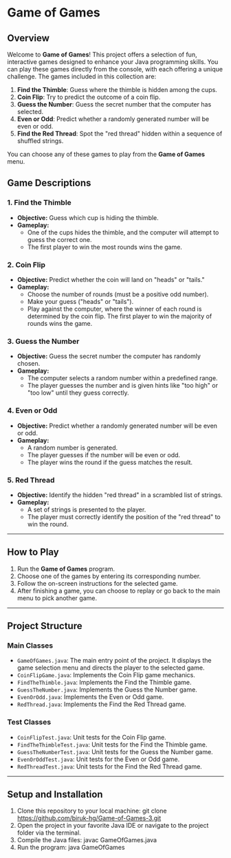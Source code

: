 # **Game of Games**

## **Overview**
Welcome to **Game of Games**! This project offers a selection of fun, interactive games designed to enhance your Java programming skills. You can play these games directly from the console, with each offering a unique challenge. The games included in this collection are:

1. **Find the Thimble**: Guess where the thimble is hidden among the cups.  
2. **Coin Flip**: Try to predict the outcome of a coin flip.   
3. **Guess the Number**: Guess the secret number that the computer has selected.  
4. **Even or Odd**: Predict whether a randomly generated number will be even or odd.  
5. **Find the Red Thread**: Spot the "red thread" hidden within a sequence of shuffled strings.

You can choose any of these games to play from the **Game of Games** menu.

## **Game Descriptions**

### **1. Find the Thimble**
- **Objective:** Guess which cup is hiding the thimble.  
- **Gameplay:**  
  - One of the cups hides the thimble, and the computer will attempt to guess the correct one.  
  - The first player to win the most rounds wins the game.

### **2. Coin Flip**
- **Objective:** Predict whether the coin will land on "heads" or "tails."  
- **Gameplay:**  
  - Choose the number of rounds (must be a positive odd number).  
  - Make your guess ("heads" or "tails").  
  - Play against the computer, where the winner of each round is determined by the coin flip. The first player to win the majority of rounds wins the game.

### **3. Guess the Number**
- **Objective:** Guess the secret number the computer has randomly chosen.  
- **Gameplay:**  
  - The computer selects a random number within a predefined range.  
  - The player guesses the number and is given hints like "too high" or "too low" until they guess correctly.

### **4. Even or Odd**
- **Objective:** Predict whether a randomly generated number will be even or odd.  
- **Gameplay:**  
  - A random number is generated.  
  - The player guesses if the number will be even or odd.  
  - The player wins the round if the guess matches the result.

### **5. Red Thread**
- **Objective:** Identify the hidden "red thread" in a scrambled list of strings.  
- **Gameplay:**  
  - A set of strings is presented to the player.  
  - The player must correctly identify the position of the "red thread" to win the round.

---

## **How to Play**

1. Run the **Game of Games** program.
2. Choose one of the games by entering its corresponding number.
3. Follow the on-screen instructions for the selected game.
4. After finishing a game, you can choose to replay or go back to the main menu to pick another game.

---

## **Project Structure**

### **Main Classes**
- `GameOfGames.java`: The main entry point of the project. It displays the game selection menu and directs the player to the selected game.  
- `CoinFlipGame.java`: Implements the Coin Flip game mechanics.  
- `FindTheThimble.java`: Implements the Find the Thimble game.  
- `GuessTheNumber.java`: Implements the Guess the Number game.  
- `EvenOrOdd.java`: Implements the Even or Odd game.  
- `RedThread.java`: Implements the Find the Red Thread game.

### **Test Classes**
- `CoinFlipTest.java`: Unit tests for the Coin Flip game.  
- `FindTheThimbleTest.java`: Unit tests for the Find the Thimble game.  
- `GuessTheNumberTest.java`: Unit tests for the Guess the Number game.  
- `EvenOrOddTest.java`: Unit tests for the Even or Odd game.  
- `RedThreadTest.java`: Unit tests for the Find the Red Thread game.

---

## **Setup and Installation**

1. Clone this repository to your local machine: git clone <https://github.com/biruk-hg/Game-of-Games-3.git>
2. Open the project in your favorite Java IDE or navigate to the project folder via the terminal.
3. Compile the Java files: javac GameOfGames.java
4. Run the program: java GameOfGames
